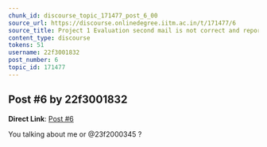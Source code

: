 ```yaml
---
chunk_id: discourse_topic_171477_post_6_00
source_url: https://discourse.onlinedegree.iitm.ac.in/t/171477/6
source_title: Project 1 Evaluation second mail is not correct and reports files missing while they are present
content_type: discourse
tokens: 51
username: 22f3001832
post_number: 6
topic_id: 171477
---
```


## Post #6 by 22f3001832

**Direct Link**: [Post #6](https://discourse.onlinedegree.iitm.ac.in/t/171477/6)

You talking about me or @23f2000345 ?
